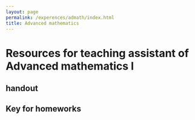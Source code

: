 ```yaml
---
layout: page
permalink: /experences/admath/index.html
title: Advanced mathematics
---
```


# Resources for teaching assistant of Advanced mathematics I

## handout

## Key for homeworks




